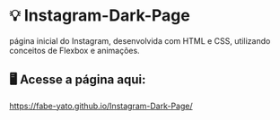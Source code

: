 # 💡 Instagram-Dark-Page
página inicial do Instagram, desenvolvida com HTML e CSS, utilizando conceitos de Flexbox e animações. 

## 🖥️ Acesse a página aqui:
https://fabe-yato.github.io/Instagram-Dark-Page/
